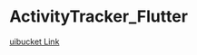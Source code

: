 # ActivityTracker_Flutter

[uibucket Link ](https://www.instagram.com/p/B-4hxEbgaiE/?utm_source=ig_web_copy_link)
